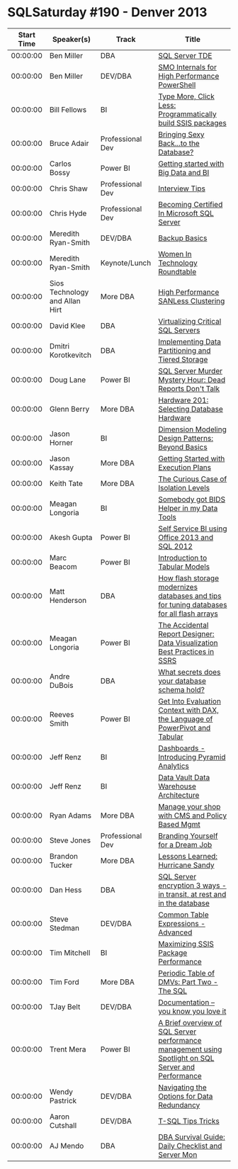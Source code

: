 # SQLSaturday #190 - Denver 2013
Start Time|Speaker(s)|Track|Title
---|---|---|---
00:00:00|Ben Miller|DBA|[SQL Server TDE](10235.md)
00:00:00|Ben Miller|DEV/DBA|[SMO Internals for High Performance PowerShell](10236.md)
00:00:00|Bill Fellows|BI|[Type More, Click Less:  Programmatically build SSIS packages](10429.md)
00:00:00|Bruce Adair|Professional Dev|[Bringing Sexy Back...to the Database?](10990.md)
00:00:00|Carlos Bossy|Power BI|[Getting started with Big Data and BI](11333.md)
00:00:00|Chris Shaw|Professional Dev|[Interview Tips](11494.md)
00:00:00|Chris Hyde|Professional Dev|[Becoming Certified In Microsoft SQL Server](11505.md)
00:00:00|Meredith Ryan-Smith|DEV/DBA|[Backup Basics](11751.md)
00:00:00|Meredith Ryan-Smith|Keynote/Lunch|[Women In Technology Roundtable](11752.md)
00:00:00|Sios Technology and Allan Hirt|More DBA|[High Performance SANLess Clustering](12414.md)
00:00:00|David Klee|DBA|[Virtualizing Critical SQL Servers](12586.md)
00:00:00|Dmitri Korotkevitch|DBA|[Implementing Data Partitioning and Tiered Storage](13270.md)
00:00:00|Doug Lane|Power BI|[SQL Server Murder Mystery Hour: Dead Reports Don't Talk](13388.md)
00:00:00|Glenn Berry|More DBA|[Hardware 201: Selecting Database Hardware](14681.md)
00:00:00|Jason Horner|BI|[Dimension Modeling Design Patterns: Beyond Basics](15850.md)
00:00:00|Jason Kassay|More DBA|[Getting Started with Execution Plans](16889.md)
00:00:00|Keith Tate|More DBA|[The Curious Case of Isolation Levels](18857.md)
00:00:00|Meagan Longoria|BI|[Somebody got BIDS Helper in my Data Tools](19198.md)
00:00:00|Akesh Gupta|Power BI|[Self Service BI using Office 2013 and SQL 2012](19399.md)
00:00:00|Marc Beacom|Power BI|[Introduction to Tabular Models](19427.md)
00:00:00|Matt Henderson|DBA|[How flash storage modernizes databases and tips for tuning databases for all flash arrays](20141.md)
00:00:00|Meagan Longoria|Power BI|[The Accidental Report Designer: Data Visualization Best Practices in SSRS](20971.md)
00:00:00|Andre DuBois|DBA|[What secrets does your database schema hold?](21162.md)
00:00:00|Reeves Smith|Power BI|[Get Into Evaluation Context with DAX, the Language of PowerPivot and Tabular](22775.md)
00:00:00|Jeff Renz|BI|[Dashboards - Introducing Pyramid Analytics](22888.md)
00:00:00|Jeff Renz|BI|[Data Vault Data Warehouse Architecture](22889.md)
00:00:00|Ryan Adams|More DBA|[Manage your shop with CMS and Policy Based Mgmt](23723.md)
00:00:00|Steve Jones|Professional Dev|[Branding Yourself for a Dream Job](24469.md)
00:00:00|Brandon Tucker|More DBA|[Lessons Learned: Hurricane Sandy](24614.md)
00:00:00|Dan Hess|DBA|[SQL Server encryption 3 ways - in transit, at rest and in the database](24950.md)
00:00:00|Steve Stedman|DEV/DBA|[Common Table Expressions - Advanced](25740.md)
00:00:00|Tim Mitchell|BI|[Maximizing SSIS Package Performance](26614.md)
00:00:00|Tim Ford|More DBA|[Periodic Table of DMVs: Part Two - The SQL](26850.md)
00:00:00|TJay Belt|DEV/DBA|[Documentation – you know you love it](26907.md)
00:00:00|Trent Mera|Power BI|[A Brief overview of SQL Server performance management using Spotlight on SQL Server and Performance ](27102.md)
00:00:00|Wendy Pastrick|DEV/DBA|[Navigating the Options for Data Redundancy](27804.md)
00:00:00|Aaron Cutshall|DEV/DBA|[T-SQL Tips  Tricks](8883.md)
00:00:00|AJ Mendo|DBA|[DBA Survival Guide: Daily Checklist and Server Mon](9114.md)
